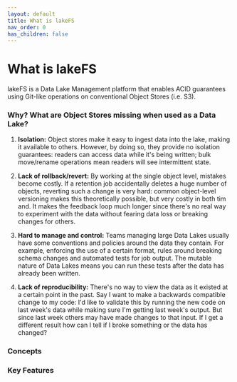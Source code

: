 ```yaml
---
layout: default
title: What is lakeFS
nav_order: 0
has_children: false
---
```


# What is lakeFS

lakeFS is a Data Lake Management platform that enables ACID guarantees using Git-like operations on conventional Object Stores (i.e. S3).

### Why? What are Object Stores missing when used as a Data Lake?



1. **Isolation:** Object stores make it easy to ingest data into the lake, making it available to others. However, by doing so, they provide no isolation guarantees: readers can access data while it's being written; bulk move/rename operations mean readers will see intermittent state.

   

2. **Lack of rollback/revert:** By working at the single object level, mistakes become costly. If a retention job accidentally deletes a huge number of objects, reverting such a change is very hard: common object-level versioning makes this theoretically possible, but very costly in both tim and. It makes the feedback loop much longer since there's no real way to experiment with the data without fearing data loss or breaking changes for others.

   

3. **Hard to manage and control:** Teams managing large Data Lakes usually have some conventions and policies around the data they contain. For example, enforcing the use of a certain format, rules around breaking schema changes and automated tests for job output. The mutable nature of Data Lakes means you can run these tests after the data has already been written. 

   

4. **Lack of reproducibility:** There's no way to view the data as it existed at a certain point in the past. Say I want to make a backwards compatible change to my code: I'd like to validate this by running the new code on last week's data while making sure I'm getting last week's output. But since last week others may have made changes to that input. If I get a different result how can I tell if I broke something or the data has changed?



### Concepts

### Key Features

